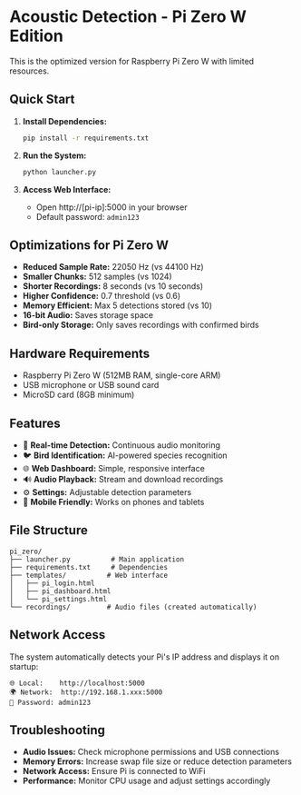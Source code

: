 # Acoustic Detection - Pi Zero W Edition

This is the optimized version for Raspberry Pi Zero W with limited resources.

## Quick Start

1. **Install Dependencies:**
   ```bash
   pip install -r requirements.txt
   ```

2. **Run the System:**
   ```bash
   python launcher.py
   ```

3. **Access Web Interface:**
   - Open http://[pi-ip]:5000 in your browser
   - Default password: `admin123`

## Optimizations for Pi Zero W

- **Reduced Sample Rate:** 22050 Hz (vs 44100 Hz)
- **Smaller Chunks:** 512 samples (vs 1024)
- **Shorter Recordings:** 8 seconds (vs 10 seconds)
- **Higher Confidence:** 0.7 threshold (vs 0.6)
- **Memory Efficient:** Max 5 detections stored (vs 10)
- **16-bit Audio:** Saves storage space
- **Bird-only Storage:** Only saves recordings with confirmed birds

## Hardware Requirements

- Raspberry Pi Zero W (512MB RAM, single-core ARM)
- USB microphone or USB sound card
- MicroSD card (8GB minimum)

## Features

- 🎤 **Real-time Detection:** Continuous audio monitoring
- 🐦 **Bird Identification:** AI-powered species recognition
- 🌐 **Web Dashboard:** Simple, responsive interface
- 🔊 **Audio Playback:** Stream and download recordings
- ⚙️ **Settings:** Adjustable detection parameters
- 📱 **Mobile Friendly:** Works on phones and tablets

## File Structure

```
pi_zero/
├── launcher.py          # Main application
├── requirements.txt     # Dependencies
├── templates/          # Web interface
│   ├── pi_login.html
│   ├── pi_dashboard.html
│   └── pi_settings.html
└── recordings/         # Audio files (created automatically)
```

## Network Access

The system automatically detects your Pi's IP address and displays it on startup:

```
🌐 Local:    http://localhost:5000
🌍 Network:  http://192.168.1.xxx:5000
🔑 Password: admin123
```

## Troubleshooting

- **Audio Issues:** Check microphone permissions and USB connections
- **Memory Errors:** Increase swap file size or reduce detection parameters
- **Network Access:** Ensure Pi is connected to WiFi
- **Performance:** Monitor CPU usage and adjust settings accordingly
